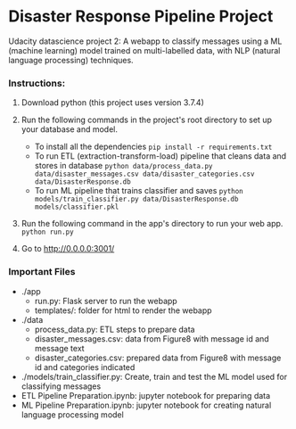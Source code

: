 # Disaster Response Pipeline Project

Udacity datascience project 2: A webapp to classify messages using a ML (machine learning) model trained on multi-labelled data, with NLP (natural language processing) techniques.

### Instructions:
1. Download python (this project uses version 3.7.4)
3. Run the following commands in the project's root directory to set up your database and model.

    - To install all the dependencies
        `pip install -r requirements.txt`
    - To run ETL (extraction-transform-load) pipeline that cleans data and stores in database
        `python data/process_data.py data/disaster_messages.csv data/disaster_categories.csv data/DisasterResponse.db`
    - To run ML pipeline that trains classifier and saves
        `python models/train_classifier.py data/DisasterResponse.db models/classifier.pkl`

2. Run the following command in the app's directory to run your web app.
    `python run.py`

3. Go to http://0.0.0.0:3001/

### Important Files

- ./app
    - run.py: Flask server to run the webapp
    - templates/: folder for html to render the webapp
- ./data
    - process_data.py: ETL steps to prepare data 
    - disaster_messages.csv: data from Figure8 with message id and message text
    - disaster_categories.csv: prepared data from Figure8 with message id and categories indicated
- ./models/train_classifier.py: Create, train and test the ML model used for classifying messages
- ETL Pipeline Preparation.ipynb: jupyter notebook for preparing data
- ML Pipeline Preparation.ipynb: jupyter notebook for creating natural language processing model

